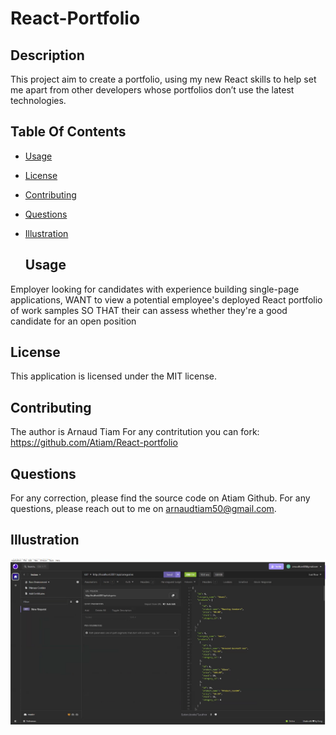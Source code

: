# React-Portfolio

## Description
 This project aim to create a portfolio, using my new React skills to help set me apart from other developers whose portfolios don’t use the latest technologies.
## Table Of Contents
- [Usage](#usage)
- [License](#license)
- [Contributing](#contributing)
- [Questions](#questions)
- [Illustration](#illustration)

  ## Usage
Employer looking for candidates with experience building single-page applications,
WANT to view a potential employee's deployed React portfolio of work samples
SO THAT their can assess whether they're a good candidate for an open position


  ## License
This application is licensed under the MIT license.

## Contributing
The author is Arnaud Tiam
For any contritution you can fork: https://github.com/Atiam/React-portfolio


## Questions
For any correction, please find the source code on Atiam Github. For any questions, please reach out to me on arnaudtiam50@gmail.com.


## Illustration
![get_data](https://github.com/Atiam/E-commerce_Tiam-Arnaud/blob/main/assets/images_get.png)










